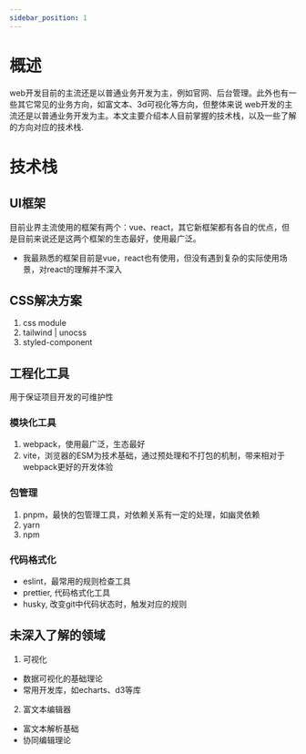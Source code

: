 ```yaml
---
sidebar_position: 1
---
```


# 概述
  web开发目前的主流还是以普通业务开发为主，例如官网、后台管理。此外也有一些其它常见的业务方向，如富文本、3d可视化等方向，但整体来说
web开发的主流还是以普通业务开发为主。本文主要介绍本人目前掌握的技术栈，以及一些了解的方向对应的技术栈.
 
# 技术栈
## UI框架
  目前业界主流使用的框架有两个：vue、react，其它新框架都有各自的优点，但是目前来说还是这两个框架的生态最好，使用最广泛。
  - 我最熟悉的框架目前是vue，react也有使用，但没有遇到复杂的实际使用场景，对react的理解并不深入
## CSS解决方案
1. css module
2. tailwind | unocss
3. styled-component
## 工程化工具
  用于保证项目开发的可维护性
### 模块化工具
1. webpack，使用最广泛，生态最好
2. vite，浏览器的ESM为技术基础，通过预处理和不打包的机制，带来相对于webpack更好的开发体验
### 包管理
1. pnpm，最快的包管理工具，对依赖关系有一定的处理，如幽灵依赖
2. yarn 
3. npm
### 代码格式化
- eslint，最常用的规则检查工具
- prettier, 代码格式化工具
- husky, 改变git中代码状态时，触发对应的规则

## 未深入了解的领域
1. 可视化
- 数据可视化的基础理论
- 常用开发库，如echarts、d3等库
2. 富文本编辑器
- 富文本解析基础
- 协同编辑理论